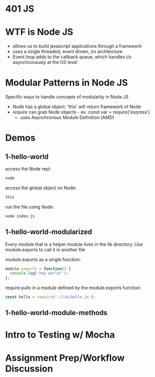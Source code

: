 # 401 JS


# WTF is Node JS
 - allows us to build javascript applications through a framework
 - uses a single threaded, event driven, i/o architecture
 - Event loop adds to the callback queue, which handles i/o asynchronously at the OS level

# Modular Patterns in Node JS
Specific ways to handle concepts of modularity in Node JS
- Node has a global object: 'this' will return framework of Node
- *require* can grab
Node objects - ex. const var = require('express')
  - uses Asynchronous Module Definition (AMD)

# Demos
## 1-hello-world
access the Node repl:
```sh
node
```

access the global object on Node:
```sh
this
```

run the file using Node:
```sh
node index.js
```

## 1-hello-world-modularized
Every module that is a helper module lives in the lib directory. Use module.exports to call it in another file

module.exports as a single function:
```js
module.exports = function() {
  console.log('hey world!');
};
```

require pulls in a module defined by the module.exports function:
```js
const hello = require('./lib/hello.js');
```

## 1-hello-world-module-methods

# Intro to Testing w/ Mocha


# Assignment Prep/Workflow Discussion
